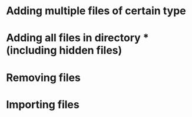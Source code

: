 # Adding multiple files of certain type

# Adding all files in directory *(including hidden files)

# Removing files

# Importing files